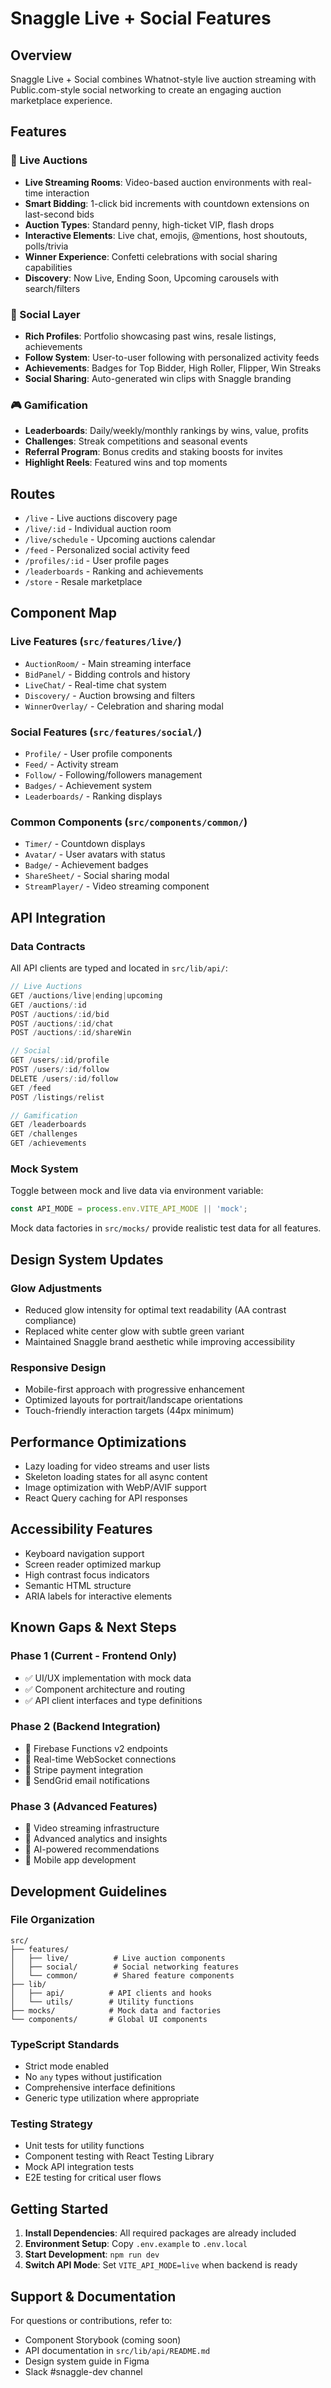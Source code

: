 # Snaggle Live + Social Features

## Overview
Snaggle Live + Social combines Whatnot-style live auction streaming with Public.com-style social networking to create an engaging auction marketplace experience.

## Features

### 🎥 Live Auctions
- **Live Streaming Rooms**: Video-based auction environments with real-time interaction
- **Smart Bidding**: 1-click bid increments with countdown extensions on last-second bids
- **Auction Types**: Standard penny, high-ticket VIP, flash drops
- **Interactive Elements**: Live chat, emojis, @mentions, host shoutouts, polls/trivia
- **Winner Experience**: Confetti celebrations with social sharing capabilities
- **Discovery**: Now Live, Ending Soon, Upcoming carousels with search/filters

### 👥 Social Layer
- **Rich Profiles**: Portfolio showcasing past wins, resale listings, achievements
- **Follow System**: User-to-user following with personalized activity feeds
- **Achievements**: Badges for Top Bidder, High Roller, Flipper, Win Streaks
- **Social Sharing**: Auto-generated win clips with Snaggle branding

### 🎮 Gamification
- **Leaderboards**: Daily/weekly/monthly rankings by wins, value, profits
- **Challenges**: Streak competitions and seasonal events
- **Referral Program**: Bonus credits and staking boosts for invites
- **Highlight Reels**: Featured wins and top moments

## Routes
- `/live` - Live auctions discovery page
- `/live/:id` - Individual auction room
- `/live/schedule` - Upcoming auctions calendar
- `/feed` - Personalized social activity feed
- `/profiles/:id` - User profile pages
- `/leaderboards` - Ranking and achievements
- `/store` - Resale marketplace

## Component Map

### Live Features (`src/features/live/`)
- `AuctionRoom/` - Main streaming interface
- `BidPanel/` - Bidding controls and history
- `LiveChat/` - Real-time chat system
- `Discovery/` - Auction browsing and filters
- `WinnerOverlay/` - Celebration and sharing modal

### Social Features (`src/features/social/`)
- `Profile/` - User profile components
- `Feed/` - Activity stream
- `Follow/` - Following/followers management
- `Badges/` - Achievement system
- `Leaderboards/` - Ranking displays

### Common Components (`src/components/common/`)
- `Timer/` - Countdown displays
- `Avatar/` - User avatars with status
- `Badge/` - Achievement badges
- `ShareSheet/` - Social sharing modal
- `StreamPlayer/` - Video streaming component

## API Integration

### Data Contracts
All API clients are typed and located in `src/lib/api/`:

```typescript
// Live Auctions
GET /auctions/live|ending|upcoming
GET /auctions/:id
POST /auctions/:id/bid
POST /auctions/:id/chat
POST /auctions/:id/shareWin

// Social
GET /users/:id/profile
POST /users/:id/follow
DELETE /users/:id/follow
GET /feed
POST /listings/relist

// Gamification
GET /leaderboards
GET /challenges
GET /achievements
```

### Mock System
Toggle between mock and live data via environment variable:
```typescript
const API_MODE = process.env.VITE_API_MODE || 'mock';
```

Mock data factories in `src/mocks/` provide realistic test data for all features.

## Design System Updates

### Glow Adjustments
- Reduced glow intensity for optimal text readability (AA contrast compliance)
- Replaced white center glow with subtle green variant
- Maintained Snaggle brand aesthetic while improving accessibility

### Responsive Design
- Mobile-first approach with progressive enhancement
- Optimized layouts for portrait/landscape orientations
- Touch-friendly interaction targets (44px minimum)

## Performance Optimizations
- Lazy loading for video streams and user lists
- Skeleton loading states for all async content
- Image optimization with WebP/AVIF support
- React Query caching for API responses

## Accessibility Features
- Keyboard navigation support
- Screen reader optimized markup
- High contrast focus indicators
- Semantic HTML structure
- ARIA labels for interactive elements

## Known Gaps & Next Steps

### Phase 1 (Current - Frontend Only)
- ✅ UI/UX implementation with mock data
- ✅ Component architecture and routing
- ✅ API client interfaces and type definitions

### Phase 2 (Backend Integration)
- 🔄 Firebase Functions v2 endpoints
- 🔄 Real-time WebSocket connections
- 🔄 Stripe payment integration
- 🔄 SendGrid email notifications

### Phase 3 (Advanced Features)
- 🔄 Video streaming infrastructure
- 🔄 Advanced analytics and insights
- 🔄 AI-powered recommendations
- 🔄 Mobile app development

## Development Guidelines

### File Organization
```
src/
├── features/
│   ├── live/          # Live auction components
│   ├── social/        # Social networking features
│   └── common/        # Shared feature components
├── lib/
│   ├── api/          # API clients and hooks
│   └── utils/        # Utility functions
├── mocks/            # Mock data and factories
└── components/       # Global UI components
```

### TypeScript Standards
- Strict mode enabled
- No `any` types without justification
- Comprehensive interface definitions
- Generic type utilization where appropriate

### Testing Strategy
- Unit tests for utility functions
- Component testing with React Testing Library
- Mock API integration tests
- E2E testing for critical user flows

## Getting Started

1. **Install Dependencies**: All required packages are already included
2. **Environment Setup**: Copy `.env.example` to `.env.local`
3. **Start Development**: `npm run dev`
4. **Switch API Mode**: Set `VITE_API_MODE=live` when backend is ready

## Support & Documentation

For questions or contributions, refer to:
- Component Storybook (coming soon)
- API documentation in `src/lib/api/README.md`
- Design system guide in Figma
- Slack #snaggle-dev channel